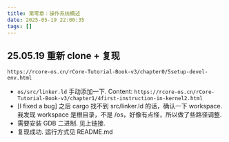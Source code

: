 ```yaml
---
title: 第零章：操作系统概述
date: 2025-05-19 22:00:35
tags: []
---
```

## 25.05.19 重新 clone + 复现

```
https://rcore-os.cn/rCore-Tutorial-Book-v3/chapter0/5setup-devel-env.html
```

- `os/src/linker.ld` 手动添加一下. Content: `https://rcore-os.cn/rCore-Tutorial-Book-v3/chapter1/4first-instruction-in-kernel2.html`
- [I fixed a bug] 之后 cargo 找不到 src/linker.ld 的话，确认一下 workspace. 我发现 workspace 是根目录，不是 /os，好像有点怪，所以做了些路径调整.
- 需要安装 GDB 二进制. 见上链接.
- 复现成功. 运行方式见 README.md
